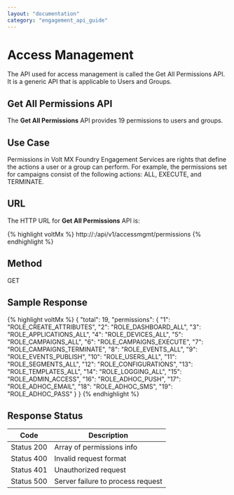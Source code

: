 ```yaml
---
layout: "documentation"
category: "engagement_api_guide"
---
```

                           


Access Management
=================

The API used for access management is called the Get All Permissions API. It is a generic API that is applicable to Users and Groups.

Get All Permissions API
-----------------------

The **Get All Permissions** API provides 19 permissions to users and groups.

Use Case
--------

Permissions in Volt MX Foundry Engagement Services are rights that define the actions a user or a group can perform. For example, the permissions set for campaigns consist of the following actions: ALL, EXECUTE, and TERMINATE.

URL
---

The HTTP URL for **Get All Permissions** API is:

{% highlight voltMx %}
		http://<host>:<port>/api/v1/accessmgmt/permissions
{% endhighlight %}

Method
------

GET

Sample Response
---------------

{% highlight voltMx %}
			{
	"total": 19,
	"permissions": {
		"1": "ROLE_CREATE_ATTRIBUTES",
		"2": "ROLE_DASHBOARD_ALL",
		"3": "ROLE_APPLICATIONS_ALL",
		"4": "ROLE_DEVICES_ALL",
		"5": "ROLE_CAMPAIGNS_ALL",
		"6": "ROLE_CAMPAIGNS_EXECUTE",
		"7": "ROLE_CAMPAIGNS_TERMINATE",
		"8": "ROLE_EVENTS_ALL",
		"9": "ROLE_EVENTS_PUBLISH",
		"10": "ROLE_USERS_ALL",
		"11": "ROLE_SEGMENTS_ALL",
		"12": "ROLE_CONFIGURATIONS",
		"13": "ROLE_TEMPLATES_ALL",
		"14": "ROLE_LOGGING_ALL",
		"15": "ROLE_ADMIN_ACCESS",
		"16": "ROLE_ADHOC_PUSH",
		"17": "ROLE_ADHOC_EMAIL",
		"18": "ROLE_ADHOC_SMS",
		"19": "ROLE_ADHOC_PASS"
	}
}
{% endhighlight %}

Response Status
---------------

  
| Code | Description |
| --- | --- |
| Status 200 | Array of permissions info |
| Status 400 | Invalid request format |
| Status 401 | Unauthorized request |
| Status 500 | Server failure to process request |
